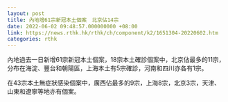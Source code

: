 ```yaml
---
layout: post
title: 內地增61宗新冠本土個案　北京佔14宗
date: 2022-06-02 09:48:57.000000000 +08:00
link: https://news.rthk.hk/rthk/ch/component/k2/1651304-20220602.htm
categories: rthk
---
```


內地過去一日新增61宗新冠本土個案，18宗本土確診個案中，北京佔最多的11宗，分布在海淀、豐台和朝陽區，上海本土有5宗確診，河南和四川亦各有1宗。

在43宗本土無症狀感染個案中，廣西佔最多的9宗，上海8宗，北京3宗，天津、山東和遼寧等地亦有個案。
